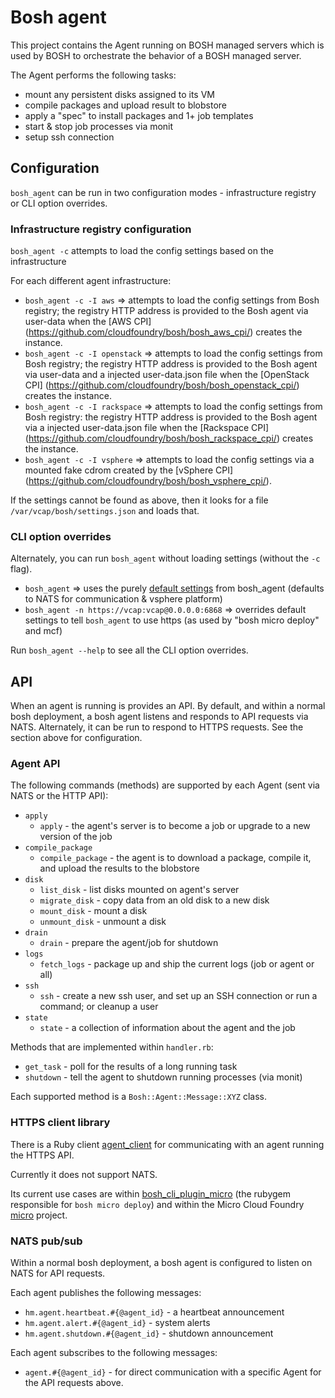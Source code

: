 # Bosh agent

This project contains the Agent running on BOSH managed servers which is used by BOSH to orchestrate the behavior of a BOSH managed server.

The Agent performs the following tasks:

* mount any persistent disks assigned to its VM
* compile packages and upload result to blobstore
* apply a "spec" to install packages and 1+ job templates
* start & stop job processes via monit
* setup ssh connection

## Configuration

`bosh_agent` can be run in two configuration modes - infrastructure registry or CLI option overrides.

### Infrastructure registry configuration

`bosh_agent -c` attempts to load the config settings based on the infrastructure

For each different agent infrastructure:

* `bosh_agent -c -I aws` => attempts to load the config settings from Bosh registry; the registry HTTP address is provided to the Bosh agent via user-data when the [AWS CPI] (https://github.com/cloudfoundry/bosh/bosh_aws_cpi/) creates the instance.
* `bosh_agent -c -I openstack` => attempts to load the config settings from Bosh registry; the registry HTTP address is provided to the Bosh agent via user-data and a injected user-data.json file when the [OpenStack CPI] (https://github.com/cloudfoundry/bosh/bosh_openstack_cpi/) creates the instance.
* `bosh_agent -c -I rackspace` => attempts to load the config settings from Bosh registry: the registry HTTP address is provided to the Bosh agent via a injected user-data.json file when the [Rackspace CPI] (https://github.com/cloudfoundry/bosh/bosh_rackspace_cpi/) creates the instance.
* `bosh_agent -c -I vsphere` => attempts to load the config settings via a mounted fake cdrom created by the [vSphere CPI] (https://github.com/cloudfoundry/bosh/bosh_vsphere_cpi/).

If the settings cannot be found as above, then it looks for a file `/var/vcap/bosh/settings.json` and loads that.

### CLI option overrides

Alternately, you can run `bosh_agent` without loading settings (without the `-c` flag).

* `bosh_agent` => uses the purely [default settings](https://github.com/cloudfoundry/bosh/blob/master/bosh_agent/bosh_agent#L9-22) from bosh_agent (defaults to NATS for communication & vsphere platform)
* `bosh_agent -n https://vcap:vcap@0.0.0.0:6868` => overrides default settings to tell `bosh_agent` to use https (as used by "bosh micro deploy" and mcf)

Run `bosh_agent --help` to see all the CLI option overrides.

## API

When an agent is running is provides an API. By default, and within a normal bosh deployment, a bosh agent listens and responds to API requests via NATS. Alternately, it can be run to respond to HTTPS requests. See the section above for configuration.

### Agent API

The following commands (methods) are supported by each Agent (sent via NATS or the HTTP API):

* `apply`
  * `apply` - the agent's server is to become a job or upgrade to a new version of the job
* `compile_package`
  * `compile_package` - the agent is to download a package, compile it, and upload the results to the blobstore
* `disk`
  * `list_disk` - list disks mounted on agent's server
  * `migrate_disk` - copy data from an old disk to a new disk
  * `mount_disk` - mount a disk
  * `unmount_disk` - unmount a disk
* `drain`
  * `drain` - prepare the agent/job for shutdown
* `logs`
  * `fetch_logs` - package up and ship the current logs (job or agent or all)
* `ssh`
  * `ssh` - create a new ssh user, and set up an SSH connection or run a command; or cleanup a user
* `state`
  * `state` - a collection of information about the agent and the job

Methods that are implemented within `handler.rb`:

* `get_task` - poll for the results of a long running task
* `shutdown` - tell the agent to shutdown running processes (via monit)

Each supported method is a `Bosh::Agent::Message::XYZ` class.

### HTTPS client library

There is a Ruby client [agent_client](https://github.com/cloudfoundry/bosh/tree/master/agent_client) for communicating with an agent running the HTTPS API.

Currently it does not support NATS.

Its current use cases are within [bosh_cli_plugin_micro](https://github.com/cloudfoundry/bosh/tree/master/bosh_cli_plugin_micro) (the rubygem responsible for `bosh micro deploy`) and within the Micro Cloud Foundry [micro](https://github.com/cloudfoundry/micro) project.

### NATS pub/sub

Within a normal bosh deployment, a bosh agent is configured to listen on NATS for API requests.

Each agent publishes the following messages:

* `hm.agent.heartbeat.#{@agent_id}` - a heartbeat announcement
* `hm.agent.alert.#{@agent_id}` - system alerts
* `hm.agent.shutdown.#{@agent_id}` - shutdown announcement

Each agent subscribes to the following messages:

* `agent.#{@agent_id}` - for direct communication with a specific Agent for the API requests above.

